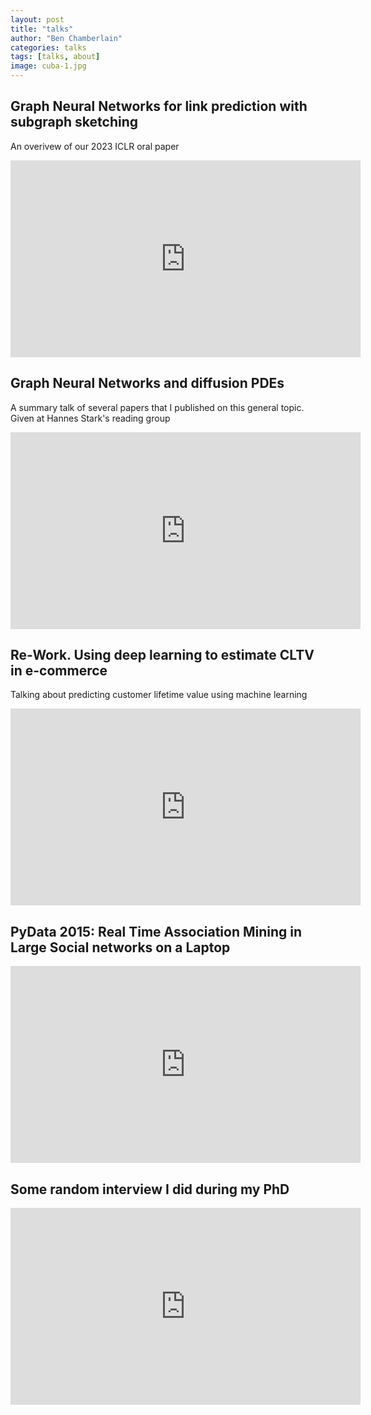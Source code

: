 ```yaml
---
layout: post
title: "talks"
author: "Ben Chamberlain"
categories: talks
tags: [talks, about]
image: cuba-1.jpg
---
```


## Graph Neural Networks for link prediction with subgraph sketching

An overivew of our 2023 ICLR oral paper

<iframe width="560" height="315" src="https://www.youtube.com/embed/TPqR1xG9wgY?si=wAZ2eqLWBnr8D2uZ" title="YouTube video player" frameborder="0" allow="accelerometer; autoplay; clipboard-write; encrypted-media; gyroscope; picture-in-picture; web-share" allowfullscreen></iframe>

## Graph Neural Networks and diffusion PDEs

A summary talk of several papers that I published on this general topic. Given at Hannes Stark's reading group

<iframe width="560" height="315" src="https://www.youtube.com/embed/9SMbH18nMUg?si=OpslF9PYEzCRN861" title="YouTube video player" frameborder="0" allow="accelerometer; autoplay; clipboard-write; encrypted-media; gyroscope; picture-in-picture; web-share" allowfullscreen></iframe>

## Re-Work. Using deep learning to estimate CLTV in e-commerce

Talking about predicting customer lifetime value using machine learning

<iframe width="560" height="315" src="https://www.youtube.com/embed/UIuiUec6rNI?si=Ui25REIc1bX1DFWC" title="YouTube video player" frameborder="0" allow="accelerometer; autoplay; clipboard-write; encrypted-media; gyroscope; picture-in-picture; web-share" allowfullscreen></iframe>

## PyData 2015: Real Time Association Mining in Large Social networks on a Laptop

<iframe width="560" height="315" src="https://www.youtube.com/embed/6NIP7aQa5JM?si=B-XSgCFknhJCC4aB" title="YouTube video player" frameborder="0" allow="accelerometer; autoplay; clipboard-write; encrypted-media; gyroscope; picture-in-picture; web-share" allowfullscreen></iframe>

## Some random interview I did during my PhD

<iframe width="560" height="315" src="https://www.youtube.com/embed/nC4me-RhXsY?si=nbkvqfkuGFdmTAOV" title="YouTube video player" frameborder="0" allow="accelerometer; autoplay; clipboard-write; encrypted-media; gyroscope; picture-in-picture; web-share" allowfullscreen></iframe>

<!--
### Lagrange

Lagrange is a minimalist Jekyll blog theme that I built from scratch. The purpose of this theme is to provide a simple, clean, content-focused blogging platform for your personal site or blog.

Feel free to check out <a href="https://lenpaul.github.io/Lagrange/" target="_blank">the demo</a>, where you’ll also find instructions on <a href="https://lenpaul.github.io/Lagrange/journal/getting-started.html">how to use install</a> and use the theme.

### Portfolio Jekyll Theme

This is a Jekyll theme built using the [DevTips Starter Kit](http://devtipsstarterkit.com/) as a foundation for starting, and following closely the amazing tutorial by [Travis Neilson over at DevTips](https://www.youtube.com/watch?v=T6jKLsxbFg4&list=PL0CB3OvPhDA_STygmp3sDenx3UpdOMk7P). The purpose of this theme is to provide a clean and simple website for your portfolio. Emphasis is placed on your projects, which are shown front and center on the home page.

Everything that you will ever need to know about this Jekyll theme is included in [the repository](https://github.com/LeNPaul/portfolio-jekyll-theme), which you can also find in [the demo site](https://lenpaul.github.io/portfolio-jekyll-theme/).

### Jekyll Starter Kit

The Jekyll Starter Kit is a simple framework for starting your own Jekyll project using all of the best practices that I learned from building my other Jekyll themes.

Feel free to check out <a href="https://github.com/LeNPaul/jekyll-starter-kit" target="_blank">the GitHub repository</a>, where you’ll also find instructions on how to use install and use the theme.
-->
